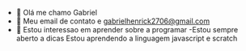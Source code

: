 - 👋 Olá me chamo Gabriel
- 👀 Meu email de contato e gabrielhenrick2706@gmail.com
- 🌱 Estou interessao em aprender sobre a programar
-Estou sempre aberto a dicas 
Estou aprendendo a linguagem javascript e scratch

<!---
I-biell-I/I-biell-I is a ✨ special ✨ repository because its `README.md` (this file) appears on your GitHub profile.
You can click the Preview link to take a look at your changes.
--->
